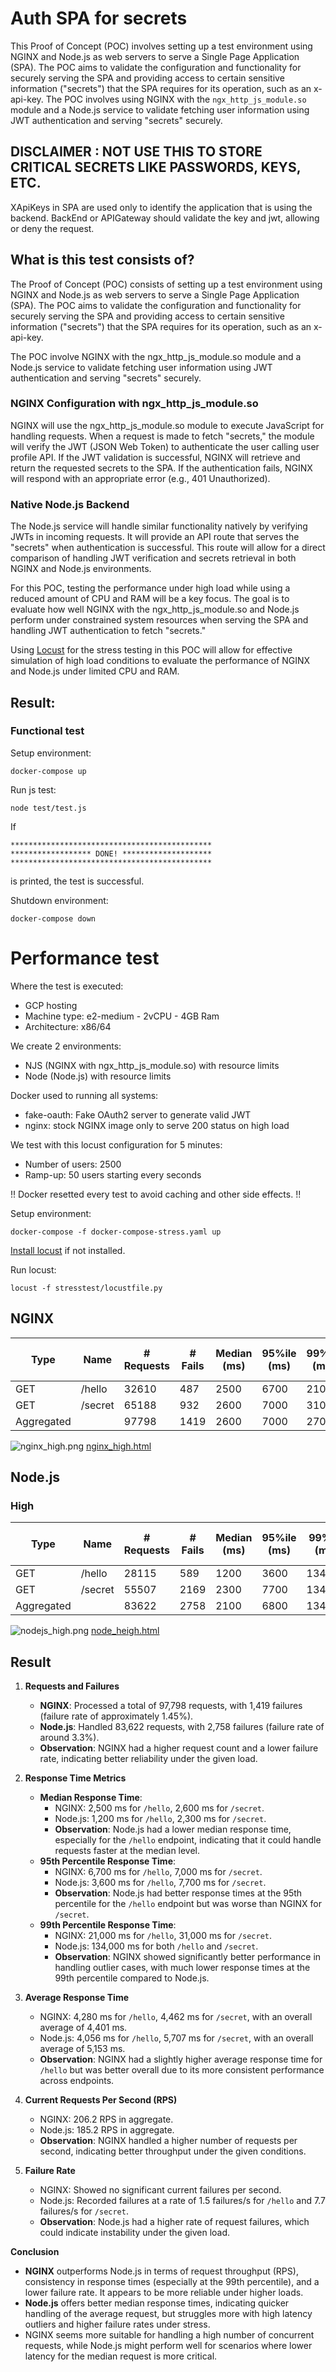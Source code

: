 # Auth SPA for secrets

This Proof of Concept (POC) involves setting up a test environment using NGINX and Node.js as web servers to serve a Single Page Application (SPA). 
The POC aims to validate the configuration and functionality for securely serving the SPA and providing access to certain sensitive information ("secrets") 
that the SPA requires for its operation, such as an x-api-key. 
The POC involves using NGINX with the `ngx_http_js_module.so` module and a Node.js service to validate fetching 
user information using JWT authentication and serving "secrets" securely.


## DISCLAIMER : NOT USE THIS TO STORE CRITICAL SECRETS LIKE PASSWORDS, KEYS, ETC.
XApiKeys in SPA are used only to identify the application that is using the backend. 
BackEnd or APIGateway should validate the key and jwt, allowing or deny the request.


## What is this test consists of?
The Proof of Concept (POC) consists of setting up a test environment using NGINX and Node.js as web servers to serve a 
Single Page Application (SPA). 
The POC aims to validate the configuration and functionality for securely serving the SPA and providing access to certain
sensitive information ("secrets") that the SPA requires for its operation, such as an x-api-key.

The POC involve NGINX with the ngx_http_js_module.so module and a Node.js service to validate fetching 
user information using JWT authentication and serving "secrets" securely.

### NGINX Configuration with ngx_http_js_module.so
NGINX will use the ngx_http_js_module.so module to execute JavaScript for handling requests.
When a request is made to fetch "secrets," the module will verify the JWT (JSON Web Token) to authenticate the user calling user profile API.
If the JWT validation is successful, NGINX will retrieve and return the requested secrets to the SPA.
If the authentication fails, NGINX will respond with an appropriate error (e.g., 401 Unauthorized).

### Native Node.js Backend
The Node.js service will handle similar functionality natively by verifying JWTs in incoming requests.
It will provide an API route that serves the "secrets" when authentication is successful.
This route will allow for a direct comparison of handling JWT verification and secrets retrieval in both NGINX and Node.js environments.


For this POC, testing the performance under high load while using a reduced amount of CPU and RAM will be a key focus. 
The goal is to evaluate how well NGINX with the ngx_http_js_module.so and Node.js perform under constrained system 
resources when serving the SPA and handling JWT authentication to fetch "secrets."


Using [Locust](https://locust.io/) for the stress testing in this POC will allow for effective simulation of high load conditions 
to evaluate the performance of NGINX and Node.js under limited CPU and RAM.


## Result:

### Functional test

Setup environment:
```shell
docker-compose up
```

Run js test:
```shell
node test/test.js
```

If

    *********************************************
    ****************** DONE! ********************
    *********************************************

is printed, the test is successful.

Shutdown environment:
```shell
docker-compose down
```

# Performance test

Where the test is executed:
* GCP hosting
* Machine type: e2-medium - 2vCPU - 4GB Ram
* Architecture: x86/64


We create 2 environments:
* NJS (NGINX with ngx_http_js_module.so) with resource limits
* Node (Node.js) with resource limits

Docker used to running all systems:
* fake-oauth: Fake OAuth2 server to generate valid JWT
* nginx: stock NGINX image only to serve 200 status on high load

We test with this locust configuration for 5 minutes:
  * Number of users: 2500
  * Ramp-up: 50 users starting every seconds

!! Docker resetted every test to avoid caching and other side effects. !!


Setup environment:
```shell
docker-compose -f docker-compose-stress.yaml up
```

[Install locust](https://docs.locust.io/en/stable/installation.html) if not installed.


Run locust:
```shell
locust -f stresstest/locustfile.py
```

## NGINX

| Type       | Name    | # Requests | # Fails | Median (ms) | 95%ile (ms) | 99%ile (ms) | Average (ms) | Min (ms) | Max (ms) | Average size (bytes) | Current RPS | Current Failures/s |
|------------|---------|------------|---------|-------------|-------------|-------------|--------------|----------|----------|----------------------|-------------|---------------------|
| GET        | /hello  | 32610      | 487     | 2500        | 6700        | 21000       | 4280.24      | 2        | 223673   | 0                    | 69.9        | 0                   |
| GET        | /secret | 65188      | 932     | 2600        | 7000        | 31000       | 4462.54      | 2        | 223672   | 31.54                | 136.3       | 0                   |
| Aggregated |         | 97798      | 1419    | 2600        | 7000        | 27000       | 4401.75      | 2        | 223673   | 21.02                | 206.2       | 0                   |

![nginx_high.png](resources/nginx_high.png)
[nginx_high.html](resources/nginx_high.html)

## Node.js

### High
| Type       | Name    | # Requests | # Fails | Median (ms) | 95%ile (ms) | 99%ile (ms) | Average (ms) | Min (ms) | Max (ms) | Average size (bytes) | Current RPS | Current Failures/s |
|------------|---------|------------|---------|-------------|-------------|-------------|--------------|----------|----------|----------------------|-------------|---------------------|
| GET        | /hello  | 28115      | 589     | 1200        | 3600        | 134000      | 4056.88      | 2        | 268630   | 0                    | 65.8        | 1.5                 |
| GET        | /secret | 55507      | 2169    | 2300        | 7700        | 134000      | 5707.69      | 4        | 266927   | 31                   | 119.4       | 7.7                 |
| Aggregated |         | 83622      | 2758    | 2100        | 6800        | 134000      | 5152.66      | 2        | 268630   | 20.58                | 185.2       | 9.2                 |

![nodejs_high.png](resources/nodejs_high.png)
[node_heigh.html](resources/node_heigh.html)

## Result 

1. **Requests and Failures**
   - **NGINX**: Processed a total of 97,798 requests, with 1,419 failures (failure rate of approximately 1.45%).
   - **Node.js**: Handled 83,622 requests, with 2,758 failures (failure rate of around 3.3%).
   - **Observation**: NGINX had a higher request count and a lower failure rate, indicating better reliability under the given load.

2. **Response Time Metrics**
   - **Median Response Time**:
     - NGINX: 2,500 ms for `/hello`, 2,600 ms for `/secret`.
     - Node.js: 1,200 ms for `/hello`, 2,300 ms for `/secret`.
     - **Observation**: Node.js had a lower median response time, especially for the `/hello` endpoint, indicating that it could handle requests faster at the median level.
   - **95th Percentile Response Time**:
     - NGINX: 6,700 ms for `/hello`, 7,000 ms for `/secret`.
     - Node.js: 3,600 ms for `/hello`, 7,700 ms for `/secret`.
     - **Observation**: Node.js had better response times at the 95th percentile for the `/hello` endpoint but was worse than NGINX for `/secret`.
   - **99th Percentile Response Time**:
     - NGINX: 21,000 ms for `/hello`, 31,000 ms for `/secret`.
     - Node.js: 134,000 ms for both `/hello` and `/secret`.
     - **Observation**: NGINX showed significantly better performance in handling outlier cases, with much lower response times at the 99th percentile compared to Node.js.

3. **Average Response Time**
   - NGINX: 4,280 ms for `/hello`, 4,462 ms for `/secret`, with an overall average of 4,401 ms.
   - Node.js: 4,056 ms for `/hello`, 5,707 ms for `/secret`, with an overall average of 5,153 ms.
   - **Observation**: NGINX had a slightly higher average response time for `/hello` but was better overall due to its more consistent performance across endpoints.

4. **Current Requests Per Second (RPS)**
   - NGINX: 206.2 RPS in aggregate.
   - Node.js: 185.2 RPS in aggregate.
   - **Observation**: NGINX handled a higher number of requests per second, indicating better throughput under the given conditions.

5. **Failure Rate**
   - NGINX: Showed no significant current failures per second.
   - Node.js: Recorded failures at a rate of 1.5 failures/s for `/hello` and 7.7 failures/s for `/secret`.
   - **Observation**: Node.js had a higher rate of request failures, which could indicate instability under the given load.

**Conclusion**
- **NGINX** outperforms Node.js in terms of request throughput (RPS), consistency in response times (especially at the 99th percentile), and a lower failure rate. It appears to be more reliable under higher loads.
- **Node.js** offers better median response times, indicating quicker handling of the average request, but struggles more with high latency outliers and higher failure rates under stress.
- NGINX seems more suitable for handling a high number of concurrent requests, while Node.js might perform well for scenarios where lower latency for the median request is more critical.
